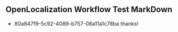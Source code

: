 ## OpenLocalization Workflow Test MarkDown
* 80a847f9-5c92-4089-b757-08a11a1c78ba thanks!

<!--HONumber=Aug16_HO3-->


